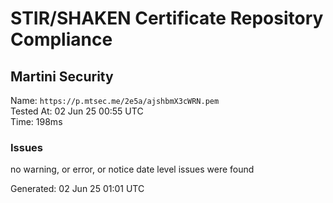 # STIR/SHAKEN Certificate Repository Compliance

## Martini Security

Name: `https://p.mtsec.me/2e5a/ajshbmX3cWRN.pem`\
Tested At: 02 Jun 25 00:55 UTC\
Time: 198ms

### Issues

no warning, or error, or notice date level issues were found

Generated: 02 Jun 25 01:01 UTC